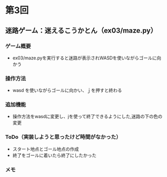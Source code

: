 # 第3回
## 迷路ゲーム：迷えるこうかとん（ex03/maze.py）
### ゲーム概要
- ex03/maze.pyを実行すると迷路が表示されWASDを使いながらゴールに向かう
### 操作方法
- wasd を使いながらゴールに向かい、ｊを押すと終わる
### 追加機能
- 操作方法をwasdに変更し、jを使って終了できるようにした,迷路の下の色の変更
### ToDo（実装しようと思ったけど時間がなかった）
- スタート地点とゴール地点の作成
- 終了をゴールに着いたら終了にしたかった
### メモ